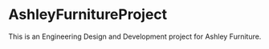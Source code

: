 # AshleyFurnitureProject
This is an Engineering Design and Development project for Ashley Furniture.
